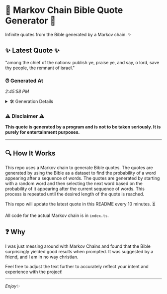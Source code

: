 # 📖 Markov Chain Bible Quote Generator 📖

Infinite quotes from the Bible generated by a Markov chain. ✨

## ✨ Latest Quote ✨
"among the chief of the nations: publish ye, praise ye, and say, o lord, save thy people, the remnant of israel."

### ⏰ Generated At
*2:45:58 PM*

<details>
    <summary>🛠️ Generation Details</summary>
    <p>
        <strong>🌱 Seed:</strong> among<br>
        <strong>🔄 Iterations:</strong> 20<br>
        <strong>📜 Context History:</strong><br>[ among ]: the<br>[ among, the ]: chief<br>[ among, the, chief ]: of<br>[ among, the, chief, of ]: the<br>[ among, the, chief, of, the ]: nations:<br>[ among, the, chief, of, the, nations: ]: publish<br>[ the, chief, of, the, nations:, publish ]: ye,<br>[ chief, of, the, nations:, publish, ye, ]: praise<br>[ of, the, nations:, publish, ye,, praise ]: ye,<br>[ the, nations:, publish, ye,, praise, ye, ]: and<br>[ nations:, publish, ye,, praise, ye,, and ]: say,<br>[ publish, ye,, praise, ye,, and, say, ]: o<br>[ ye,, praise, ye,, and, say,, o ]: lord,<br>[ praise, ye,, and, say,, o, lord, ]: save<br>[ ye,, and, say,, o, lord,, save ]: thy<br>[ and, say,, o, lord,, save, thy ]: people,<br>[ say,, o, lord,, save, thy, people, ]: the<br>[ o, lord,, save, thy, people,, the ]: remnant<br>[ lord,, save, thy, people,, the, remnant ]: of<br>[ save, thy, people,, the, remnant, of ]: israel.<br>
    </p>
</details>

### ⚠️ Disclaimer ⚠️
**This quote is generated by a program and is not to be taken seriously. It is purely for entertainment purposes.**

---

## 🔍 How It Works

This repo uses a Markov chain to generate Bible quotes. The quotes are generated by using the Bible as a dataset to find the probability of a word appearing after a sequence of words. The quotes are generated by starting with a random word and then selecting the next word based on the probability of it appearing after the current sequence of words. This process is repeated until the desired length of the quote is reached.

This repo will update the latest quote in this README every 10 minutes. ⏳

All code for the actual Markov chain is in `index.ts`.

## ❓ Why

I was just messing around with Markov Chains and found that the Bible surprisingly yielded good results when prompted. 
It was suggested by a friend, and I am in no way christian.

Feel free to adjust the text further to accurately reflect your intent and experience with the project!

---

*Enjoy*✨
